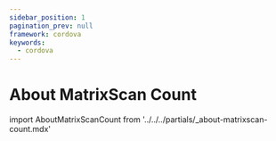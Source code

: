 ```yaml
---
sidebar_position: 1
pagination_prev: null
framework: cordova
keywords:
  - cordova
---
```


# About MatrixScan Count

import AboutMatrixScanCount from '../../../partials/_about-matrixscan-count.mdx'

<AboutMatrixScanCount />
